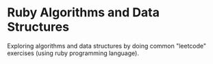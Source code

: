 # Ruby Algorithms and Data Structures

Exploring algorithms and data structures by doing common "leetcode" exercises (using ruby programming language).